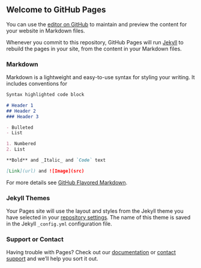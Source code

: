 ## Welcome to GitHub Pages

You can use the [editor on GitHub](https://github.com/ddhDgLnQyIASDncbhiT-zdwlk/-L-h-Qfs3Hrf-9DUf-8-.C-Fz-BA-XD-kVxaV33-j-Xm46uV-z-J-/edit/master/README.md) to maintain and preview the content for your website in Markdown files.

Whenever you commit to this repository, GitHub Pages will run [Jekyll](https://jekyllrb.com/) to rebuild the pages in your site, from the content in your Markdown files.

### Markdown

Markdown is a lightweight and easy-to-use syntax for styling your writing. It includes conventions for

```markdown
Syntax highlighted code block

# Header 1
## Header 2
### Header 3

- Bulleted
- List

1. Numbered
2. List

**Bold** and _Italic_ and `Code` text

[Link](url) and ![Image](src)
```

For more details see [GitHub Flavored Markdown](https://guides.github.com/features/mastering-markdown/).

### Jekyll Themes

Your Pages site will use the layout and styles from the Jekyll theme you have selected in your [repository settings](https://github.com/ddhDgLnQyIASDncbhiT-zdwlk/-L-h-Qfs3Hrf-9DUf-8-.C-Fz-BA-XD-kVxaV33-j-Xm46uV-z-J-/settings). The name of this theme is saved in the Jekyll `_config.yml` configuration file.

### Support or Contact

Having trouble with Pages? Check out our [documentation](https://help.github.com/categories/github-pages-basics/) or [contact support](https://github.com/contact) and we’ll help you sort it out.
